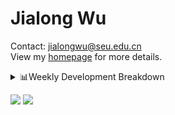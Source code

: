 #  Jialong Wu

Contact: jialongwu@seu.edu.cn<br>
View my [homepage](https://callanwu.github.io/) for more details.

<details><summary>📊Weekly Development Breakdown</summary>

<!--START_SECTION:waka-->

```txt
From: 12 September 2024 - To: 19 September 2024

Total Time: 7 hrs 13 mins

Python       4 hrs 21 mins   ███████████████░░░░░░░░░░   60.25 %
Bash         1 hr 18 mins    ████▓░░░░░░░░░░░░░░░░░░░░   18.10 %
Text         25 mins         █▒░░░░░░░░░░░░░░░░░░░░░░░   05.88 %
JSON         20 mins         █▒░░░░░░░░░░░░░░░░░░░░░░░   04.75 %
Other        13 mins         ▓░░░░░░░░░░░░░░░░░░░░░░░░   03.14 %
```

<!--END_SECTION:waka-->

[![wakatime](https://wakatime.com/badge/user/c6720b29-9431-4a60-bc9d-e1fb2b6bd65f.svg)](https://wakatime.com/@c6720b29-9431-4a60-bc9d-e1fb2b6bd65f)
</details>

[![](https://img.shields.io/badge/Google%20Scholar-4385FE.svg?&color=d6d6d6&style=flat-square&logo=google-scholar)](https://scholar.google.com/citations?user=6eg2m4YAAAAJ)
![](https://komarev.com/ghpvc/?username=callanwu)
